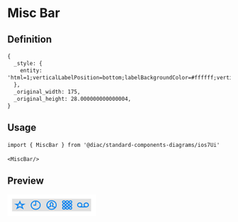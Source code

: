 # Misc Bar

## Definition

```
{
  _style: { 
    entity: 'html=1;verticalLabelPosition=bottom;labelBackgroundColor=#ffffff;verticalAlign=top;shadow=0;dashed=0;strokeWidth=2;shape=mxgraph.ios7.misc.misc_bar;strokeColor=#0080F0;fillColor=#e0e0e0',
  },
  _original_width: 175,
  _original_height: 28.000000000000004,
}
```

## Usage

```
import { MiscBar } from '@diac/standard-components-diagrams/ios7Ui'

<MiscBar/>
```

## Preview

<img src="./misc-bar.png" width="200"/>
